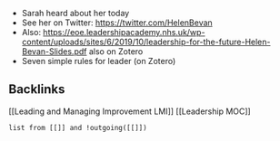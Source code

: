 - Sarah heard about her today
- See her on Twitter: https://twitter.com/HelenBevan
- Also: https://eoe.leadershipacademy.nhs.uk/wp-content/uploads/sites/6/2019/10/leadership-for-the-future-Helen-Bevan-Slides.pdf also on Zotero
- Seven simple rules for leader (on Zotero)
## Backlinks
[[Leading and Managing Improvement LMI]]
[[Leadership MOC]]
```dataview 
list from [[]] and !outgoing([[]]) 
```
